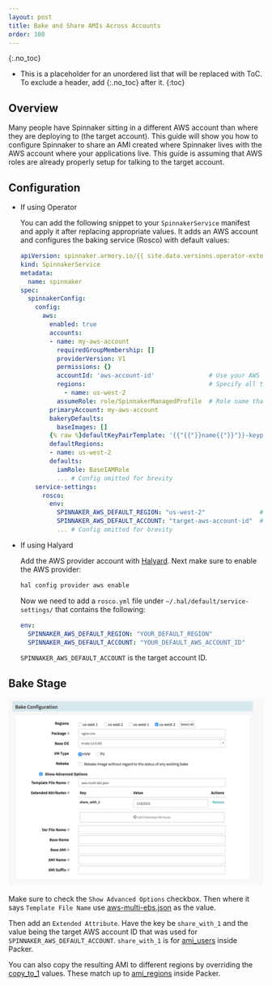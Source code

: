 ```yaml
---
layout: post
title: Bake and Share AMIs Across Accounts
order: 100
---
```

{:.no_toc}
* This is a placeholder for an unordered list that will be replaced with ToC. To exclude a header, add {:.no_toc} after it.
{:toc}

## Overview

Many people have Spinnaker sitting in a different AWS account than where they are deploying to (the target account). This guide will show you how to configure Spinnaker to share an AMI created where Spinnaker lives with the AWS account where your applications live. This guide is assuming that AWS roles are already properly setup for talking to the target account.

## Configuration

* If using Operator

    You can add the following snippet to your `SpinnakerService` manifest and apply it after replacing appropriate values. It adds an AWS account and configures the baking service (Rosco) with default values:
    
    ```yaml
    apiVersion: spinnaker.armory.io/{{ site.data.versions.operator-extended-crd-version }}
    kind: SpinnakerService
    metadata:
      name: spinnaker
    spec:
      spinnakerConfig:
        config: 
          aws:
            enabled: true
            accounts:
            - name: my-aws-account
              requiredGroupMembership: []
              providerVersion: V1
              permissions: {}
              accountId: 'aws-account-id'               # Use your AWS account id
              regions:                                  # Specify all target regions for deploying applications
                - name: us-west-2
              assumeRole: role/SpinnakerManagedProfile  # Role name that worker nodes of Spinnaker cluster can assume in the target account to make deployments and scan infrastructure
            primaryAccount: my-aws-account
            bakeryDefaults:
              baseImages: []
            {% raw %}defaultKeyPairTemplate: '{{"{{"}}name{{"}}"}}-keypair'{% endraw %}
            defaultRegions:
            - name: us-west-2
            defaults:
              iamRole: BaseIAMRole
              ... # Config omitted for brevity
        service-settings:
          rosco:
            env:
              SPINNAKER_AWS_DEFAULT_REGION: "us-west-2"               # Replace by default bake region
              SPINNAKER_AWS_DEFAULT_ACCOUNT: "target-aws-account-id"  # Target AWS account id
              ... # Config omitted for brevity
    ```

* If using Halyard

    Add the AWS provider account with [Halyard](https://github.com/spinnaker/halyard/blob/master/docs/commands.md#hal-config-provider-aws-account-add). Next make sure to enable the AWS provider:
    ```bash
    hal config provider aws enable
    ```

    Now we need to add a `rosco.yml` file under `~/.hal/default/service-settings/` that contains the following:
    ```yaml
    env:
      SPINNAKER_AWS_DEFAULT_REGION: "YOUR_DEFAULT_REGION"
      SPINNAKER_AWS_DEFAULT_ACCOUNT: "YOUR_DEFAULT_AWS_ACCOUNT_ID"
    ```

    `SPINNAKER_AWS_DEFAULT_ACCOUNT` is the target account ID.

## Bake Stage

![Bake Stage](/images/bake-and-share-1.png)

Make sure to check the `Show Advanced Options` checkbox. Then where it says `Template File Name` use [aws-multi-ebs.json](https://github.com/spinnaker/rosco/blob/ccb004e511b14642218aaf229923fefa0a9c250c/rosco-web/config/packer/aws-multi-ebs.json) as the value.

Then add an `Extended Attribute`. Have the key be `share_with_1` and the value being the target AWS account ID that was used for `SPINNAKER_AWS_DEFAULT_ACCOUNT`. `share_with_1` is for [ami_users](https://www.packer.io/docs/builders/amazon-ebs.html#ami_users) inside Packer.

You can also copy the resulting AMI to different regions by overriding the [copy_to_1](https://github.com/spinnaker/rosco/blob/ccb004e511b14642218aaf229923fefa0a9c250c/rosco-web/config/packer/aws-multi-ebs.json#L33) values. These match up to [ami_regions](https://www.packer.io/docs/builders/amazon-instance.html#ami_regions) inside Packer.
